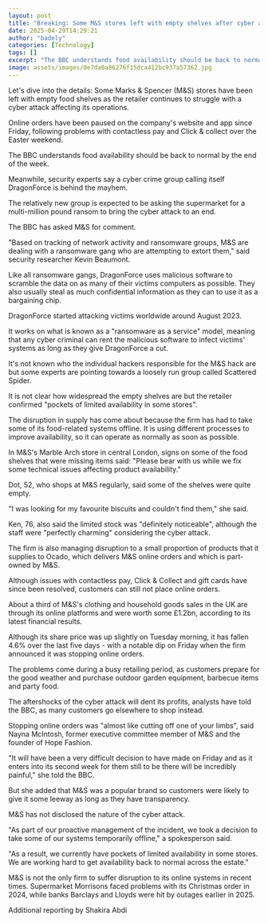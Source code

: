 ```yaml
---
layout: post
title: "Breaking: Some M&S stores left with empty shelves after cyber attack"
date: 2025-04-29T14:29:21
author: "badely"
categories: [Technology]
tags: []
excerpt: "The BBC understands food availability should be back to normal by the end of the week."
image: assets/images/0e7da0a86276f15dca412bc937a57362.jpg
---
```


Let's dive into the details: Some Marks & Spencer (M&S) stores have been left with empty food shelves as the retailer continues to struggle with a cyber attack affecting its operations.

Online orders have been paused on the company's website and app since Friday, following problems with contactless pay and Click & collect over the Easter weekend.

The BBC understands food availability should be back to normal by the end of the week.

Meanwhile, security experts say a cyber crime group calling itself DragonForce is behind the mayhem.

The relatively new group is expected to be asking the supermarket for a multi-million pound ransom to bring the cyber attack to an end.

The BBC has asked M&S for comment.

"Based on tracking of network activity and ransomware groups, M&S are dealing with a ransomware gang who are attempting to extort them," said security researcher Kevin Beaumont.

Like all ransomware gangs, DragonForce uses malicious software to scramble the data on as many of their victims computers as possible. They also usually steal as much confidential information as they can to use it as a bargaining chip.

DragonForce started attacking victims worldwide around August 2023.

It works on what is known as a "ransomware as a service" model, meaning that any cyber criminal can rent the malicious software to infect victims' systems as long as they give DragonForce a cut.

It's not known who the individual hackers responsible for the M&S hack are but some experts are pointing towards a loosely run group called Scattered Spider.

It is not clear how widespread the empty shelves are but the retailer confirmed "pockets of limited availability in some stores".

The disruption in supply has come about because the firm has had to take some of its food-related systems offline. It is using different processes to improve availability, so it can operate as normally as soon as possible.

In M&S's Marble Arch store in central London, signs on some of the food shelves that were missing items said: "Please bear with us while we fix some technical issues affecting product availability."

Dot, 52, who shops at M&S regularly, said some of the shelves were quite empty.

"I was looking for my favourite biscuits and couldn't find them," she said.

Ken, 76, also said the limited stock was "definitely noticeable", although the staff were "perfectly charming" considering the cyber attack.

The firm is also managing disruption to a small proportion of products that it supplies to Ocado, which delivers M&S online orders and which is part-owned by M&S.

Although issues with contactless pay, Click & Collect and gift cards have since been resolved, customers can still not place online orders.

About a third of M&S's clothing and household goods sales in the UK are through its online platforms and were worth some £1.2bn, according to its latest financial results.

Although its share price was up slightly on Tuesday morning, it has fallen 4.6% over the last five days - with a notable dip on Friday when the firm announced it was stopping online orders.

The problems come during a busy retailing period, as customers prepare for the good weather and purchase outdoor garden equipment, barbecue items and party food.

The aftershocks of the cyber attack will dent its profits, analysts have told the BBC, as many customers go elsewhere to shop instead.

Stopping online orders was "almost like cutting off one of your limbs", said Nayna McIntosh, former executive committee member of M&S and the founder of Hope Fashion. 

"It will have been a very difficult decision to have made on Friday and as it enters into its second week for them still to be there will be incredibly painful," she told the BBC.

But she added that M&S was a popular brand so customers were likely to give it some leeway as long as they have transparency.

M&S has not disclosed the nature of the cyber attack.

"As part of our proactive management of the incident, we took a decision to take some of our systems temporarily offline," a spokesperson said.

"As a result, we currently have pockets of limited availability in some stores. We are working hard to get availability back to normal across the estate."

M&S is not the only firm to suffer disruption to its online systems in recent times. Supermarket Morrisons faced problems with its Christmas order in 2024, while banks Barclays and Lloyds were hit by outages earlier in 2025.

Additional reporting by Shakira Abdi

